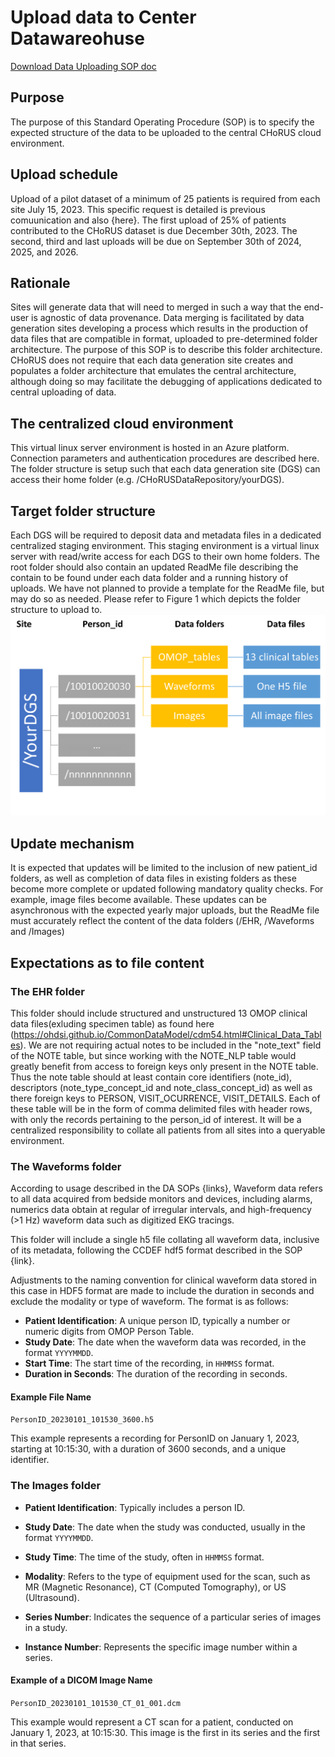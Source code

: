 # Upload data to Center Datawareohuse

 [Download Data Uploading SOP doc](https://github.com/chorus-ai/data_acq_SOP/blob/main/sop-website/docs/Data-Uploading/Data%20Upload%20SOP.docx)

## Purpose

The purpose of this Standard Operating Procedure (SOP) is to specify the expected structure of the data to be uploaded to the central CHoRUS cloud environment.

## Upload schedule

Upload of a pilot dataset of a minimum of 25 patients is required from each site July 15, 2023. This specific request is detailed is previous comuunication and also {here}. The first upload of 25% of patients contributed to the CHoRUS dataset is due December 30th, 2023. The second, third and last uploads will be due on September 30th of 2024, 2025, and 2026.

## Rationale

Sites will generate data that will need to merged in such a way that the end-user is agnostic of data provenance. Data merging is facilitated by data generation sites developing a process which results in the production of data files that are compatible in format, uploaded to pre-determined folder architecture. The purpose of this SOP is to describe this folder architecture. CHoRUS does not require that each data generation site creates and populates a folder architecture that emulates the central architecture, although doing so may facilitate the debugging of applications dedicated to central uploading of data.

## The centralized cloud environment

This virtual linux server environment is hosted in an Azure platform. Connection parameters and authentication procedures are described here. The folder structure is setup such that each data generation site (DGS) can access their home folder (e.g. /CHoRUSDataRepository/yourDGS).

## Target folder structure

Each DGS will be required to deposit data and metadata files in a dedicated centralized staging environment. This staging environment is a virtual linux server with read/write access for each DGS to their own home folders. The root folder should also contain an updated ReadMe file describing the contain to be found under each data folder and a running history of uploads. We have not planned to provide a template for the ReadMe file, but may do so as needed. Please refer to Figure 1 which depicts the folder structure to upload to.
![foldertructure](./folderStructure.png)


## Update mechanism

It is expected that updates will be limited to the inclusion of new patient_id folders, as well as completion of data files in existing folders as these become more complete or updated following mandatory quality checks. For example, image files become available. These updates can be asynchronous with the expected yearly major uploads, but the ReadMe file must accurately reflect the content of the data folders (/EHR, /Waveforms and /Images)

## Expectations as to file content

### The EHR folder

This folder should include structured and unstructured 13 OMOP clinical data files(exluding specimen table) as found here (https://ohdsi.github.io/CommonDataModel/cdm54.html#Clinical_Data_Tables). We are not requiring actual notes to be included in the "note_text" field of the NOTE table, but since working with the NOTE_NLP table would greatly benefit from access to foreign keys only present in the NOTE table. Thus the note table should at least contain core identifiers (note_id), descriptors (note_type_concept_id and note_class_concept_id) as well as there foreign keys to PERSON, VISIT_OCURRENCE, VISIT_DETAILS. Each of these table will be in the form of comma delimited files with header rows, with only the records pertaining to the person_id of interest. It will be a centralized responsibility to collate all patients from all sites into a queryable environment.

### The Waveforms folder

According to usage described in the DA SOPs {links}, Waveform data refers to all data acquired from bedside monitors and devices, including alarms, numerics data obtain at regular of irregular intervals, and high-frequency (>1 Hz) waveform data such as digitized EKG tracings.

This folder will include a single h5 file collating all waveform data, inclusive of its metadata, following the CCDEF hdf5 format described in the SOP {link}.

Adjustments to the naming convention for clinical waveform data stored in this case in HDF5 format are made to include the duration in seconds and exclude the modality or type of waveform. The format is as follows:

- **Patient Identification**: A unique person ID, typically a number or numeric digits from OMOP Person Table.
- **Study Date**: The date when the waveform data was recorded, in the format `YYYYMMDD`.
- **Start Time**: The start time of the recording, in `HHMMSS` format.
- **Duration in Seconds**: The duration of the recording in seconds.

#### Example File Name
`PersonID_20230101_101530_3600.h5`

This example represents a recording for PersonID on January 1, 2023, starting at 10:15:30, with a duration of 3600 seconds, and a unique identifier.

### The Images folder

- **Patient Identification**: Typically includes a person ID.

- **Study Date**: The date when the study was conducted, usually in the format `YYYYMMDD`.

- **Study Time**: The time of the study, often in `HHMMSS` format.

- **Modality**: Refers to the type of equipment used for the scan, such as MR (Magnetic Resonance), CT (Computed Tomography), or US (Ultrasound).

- **Series Number**: Indicates the sequence of a particular series of images in a study.

- **Instance Number**: Represents the specific image number within a series.

#### Example of a DICOM Image Name
`PersonID_20230101_101530_CT_01_001.dcm`

This example would represent a CT scan for a patient, conducted on January 1, 2023, at 10:15:30. This image is the first in its series and the first in that series.

